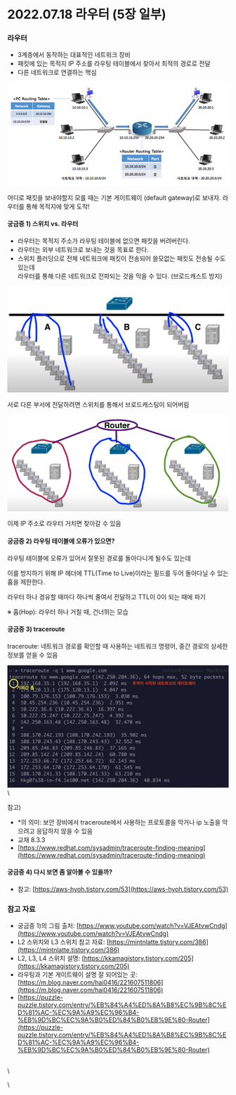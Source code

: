# 2022.07.18 라우터 (5장 일부)

### 라우터 <a href="#id-2022.07.18-5" id="id-2022.07.18-5"></a>

* 3계층에서 동작하는 대표적인 네트워크 장비
* 패킷에 있는 목적지 IP 주소를 라우팅 테이블에서 찾아서 최적의 경로로 전달
* 다른 네트워크로 연결하는 핵심

![](<../../../../.gitbook/assets/image (36).png>)

어디로 패킷을 보내야할지 모를 때는 기본 게이트웨이 (default gateway)로 보내자. 라우터를 통해 목적지에 맞게 도착!

#### 궁금증 1) 스위치 vs. 라우터 <a href="#id-2022.07.18-5-1-vs." id="id-2022.07.18-5-1-vs."></a>

* 라우터는 목적지 주소가 라우팅 테이블에 없으면 패킷을 버려버린다.
* 라우터는 외부 네트워크로 보내는 것을 목표로 한다.
* 스위치 플러딩으로 전체 네트워크에 패킷이 전송되어 쓸모없는 패킷도 전송될 수도 있는데\
  라우터를 통해 다른 네트워크로 전파되는 것을 막을 수 있다. (브로드캐스트 방지)

![](<../../../../.gitbook/assets/image (28).png>)&#x20;

서로 다른 부서에 전달하려면 스위치를 통해서 브로드캐스팅이 되어버림

![](<../../../../.gitbook/assets/image (9).png>)

이제 IP 주소로 라우터 거치면 찾아갈 수 있음

#### 궁금증 2) 라우팅 테이블에 오류가 있으면? <a href="#id-2022.07.18-5-2" id="id-2022.07.18-5-2"></a>

라우팅 테이블에 오류가 있어서 잘못된 경로를 돌아다니게 될수도 있는데

이를 방지하기 위해 IP 헤더에 TTL(Time to Live)이라는 필드를 두어 돌아다닐 수 있는 홉을 제한한다.

라우터 하나 경유할 때마다 하나씩 줄여서 전달하고 TTL이 0이 되는 때에 파기

※ 홉(Hop): 라우터 하나 거칠 때, 건너뛰는 모습

#### 궁금증 3) traceroute <a href="#id-2022.07.18-5-3-traceroute" id="id-2022.07.18-5-3-traceroute"></a>

traceroute: 네트워크 경로를 확인할 때 사용하는 네트워크 명령어, 중간 경로의 상세한 정보를 얻을 수 있음

![](<../../../../.gitbook/assets/image (18).png>)\


참고)

* \*의 의미: 보안 장비에서 traceroute에서 사용하는 프로토콜을 막거나 ip 노출을 막으려고 응답하지 않을 수 있음
* 교재 8.3.3
* [https://www.redhat.com/sysadmin/traceroute-finding-meaning](https://www.redhat.com/sysadmin/traceroute-finding-meaning)

#### 궁금증 4) 다시 보면 좀 알아볼 수 있을까? <a href="#id-2022.07.18-5-4" id="id-2022.07.18-5-4"></a>

* 참고: [https://aws-hyoh.tistory.com/53](https://aws-hyoh.tistory.com/53)



### 참고 자료 <a href="#id-2022.07.18-5" id="id-2022.07.18-5"></a>

* 궁금증 1)의 그림 출처: [https://www.youtube.com/watch?v=VJEAtvwCndg](https://www.youtube.com/watch?v=VJEAtvwCndg)
* L2 스위치와 L3 스위치 참고 자료: [https://mintnlatte.tistory.com/386](https://mintnlatte.tistory.com/386)
* L2, L3, L4 스위치 설명: [https://kkamagistory.tistory.com/205](https://kkamagistory.tistory.com/205)
* 라우팅과 기본 게이트웨이 설명 잘 되어있는 곳: [https://m.blog.naver.com/hai0416/221607511806](https://m.blog.naver.com/hai0416/221607511806)
* [https://puzzle-puzzle.tistory.com/entry/%EB%84%A4%ED%8A%B8%EC%9B%8C%ED%81%AC-%EC%9A%A9%EC%96%B4-%EB%9D%BC%EC%9A%B0%ED%84%B0%EB%9E%80-Router](https://puzzle-puzzle.tistory.com/entry/%EB%84%A4%ED%8A%B8%EC%9B%8C%ED%81%AC-%EC%9A%A9%EC%96%B4-%EB%9D%BC%EC%9A%B0%ED%84%B0%EB%9E%80-Router)

\
\


\
